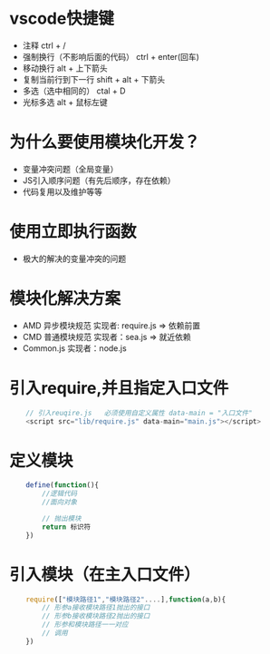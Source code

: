 # vscode快捷键
- 注释  ctrl + /
- 强制换行（不影响后面的代码）  ctrl + enter(回车)
- 移动换行 alt + 上下箭头
- 复制当前行到下一行  shift + alt + 下箭头
- 多选（选中相同的）  ctal + D
- 光标多选  alt  + 鼠标左键

# 为什么要使用模块化开发？
- 变量冲突问题（全局变量）
- JS引入顺序问题（有先后顺序，存在依赖）
- 代码复用以及维护等等


# 使用立即执行函数
- 极大的解决的变量冲突的问题



# 模块化解决方案
- AMD        异步模块规范       实现者: require.js =>  依赖前置
- CMD        普通模块规范       实现者：sea.js      => 就近依赖
- Common.js                    实现者：node.js


# 引入require,并且指定入口文件
```javascript
    // 引入reuqire.js   必须使用自定义属性 data-main = "入口文件"
    <script src="lib/require.js" data-main="main.js"></script>
```

# 定义模块

```javascript
    define(function(){
        //逻辑代码
        //面向对象

        // 抛出模块
        return 标识符
    })

```
# 引入模块（在主入口文件）
```javascript
    require(["模块路径1","模块路径2"....],function(a,b){
        // 形参a接收模块路径1抛出的接口
        // 形参b接收模块路径2抛出的接口
        // 形参和模块路径一一对应
        // 调用
    })

```



